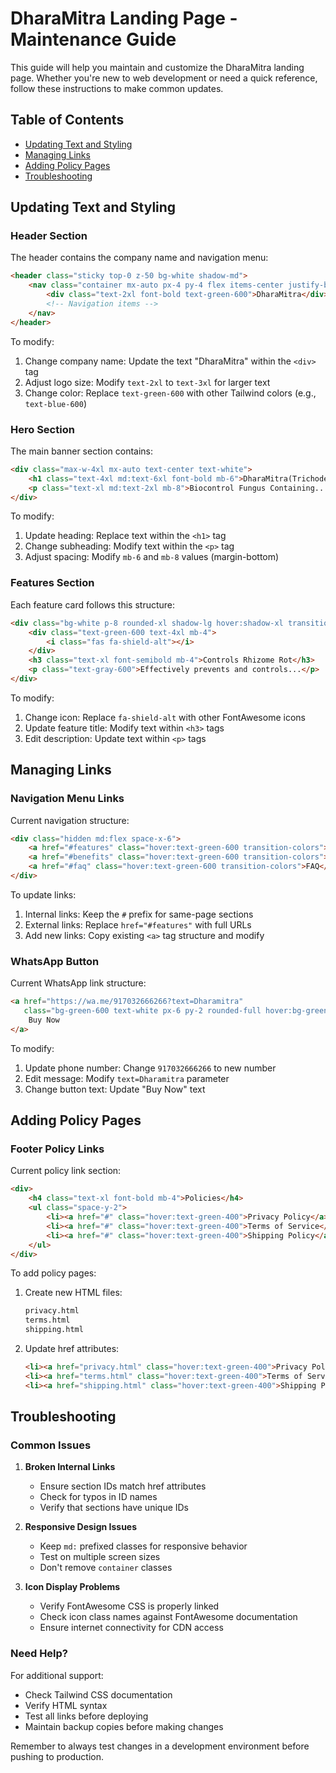 # DharaMitra Landing Page - Maintenance Guide

This guide will help you maintain and customize the DharaMitra landing page. Whether you're new to web development or need a quick reference, follow these instructions to make common updates.

## Table of Contents
- [Updating Text and Styling](#updating-text-and-styling)
- [Managing Links](#managing-links)
- [Adding Policy Pages](#adding-policy-pages)
- [Troubleshooting](#troubleshooting)

## Updating Text and Styling

### Header Section
The header contains the company name and navigation menu:

```html
<header class="sticky top-0 z-50 bg-white shadow-md">
    <nav class="container mx-auto px-4 py-4 flex items-center justify-between">
        <div class="text-2xl font-bold text-green-600">DharaMitra</div>
        <!-- Navigation items -->
    </nav>
</header>
```

To modify:
1. Change company name: Update the text "DharaMitra" within the `<div>` tag
2. Adjust logo size: Modify `text-2xl` to `text-3xl` for larger text
3. Change color: Replace `text-green-600` with other Tailwind colors (e.g., `text-blue-600`)

### Hero Section
The main banner section contains:

```html
<div class="max-w-4xl mx-auto text-center text-white">
    <h1 class="text-4xl md:text-6xl font-bold mb-6">DharaMitra(Trichoderma viride)...</h1>
    <p class="text-xl md:text-2xl mb-8">Biocontrol Fungus Containing...</p>
</div>
```

To modify:
1. Update heading: Replace text within the `<h1>` tag
2. Change subheading: Modify text within the `<p>` tag
3. Adjust spacing: Modify `mb-6` and `mb-8` values (margin-bottom)

### Features Section
Each feature card follows this structure:

```html
<div class="bg-white p-8 rounded-xl shadow-lg hover:shadow-xl transition-shadow">
    <div class="text-green-600 text-4xl mb-4">
        <i class="fas fa-shield-alt"></i>
    </div>
    <h3 class="text-xl font-semibold mb-4">Controls Rhizome Rot</h3>
    <p class="text-gray-600">Effectively prevents and controls...</p>
</div>
```

To modify:
1. Change icon: Replace `fa-shield-alt` with other FontAwesome icons
2. Update feature title: Modify text within `<h3>` tags
3. Edit description: Update text within `<p>` tags

## Managing Links

### Navigation Menu Links
Current navigation structure:

```html
<div class="hidden md:flex space-x-6">
    <a href="#features" class="hover:text-green-600 transition-colors">Features</a>
    <a href="#benefits" class="hover:text-green-600 transition-colors">Benefits</a>
    <a href="#faq" class="hover:text-green-600 transition-colors">FAQ</a>
</div>
```

To update links:
1. Internal links: Keep the `#` prefix for same-page sections
2. External links: Replace `href="#features"` with full URLs
3. Add new links: Copy existing `<a>` tag structure and modify

### WhatsApp Button
Current WhatsApp link structure:

```html
<a href="https://wa.me/917032666266?text=Dharamitra" 
   class="bg-green-600 text-white px-6 py-2 rounded-full hover:bg-green-700">
    Buy Now
</a>
```

To modify:
1. Update phone number: Change `917032666266` to new number
2. Edit message: Modify `text=Dharamitra` parameter
3. Change button text: Update "Buy Now" text

## Adding Policy Pages

### Footer Policy Links
Current policy link section:

```html
<div>
    <h4 class="text-xl font-bold mb-4">Policies</h4>
    <ul class="space-y-2">
        <li><a href="#" class="hover:text-green-400">Privacy Policy</a></li>
        <li><a href="#" class="hover:text-green-400">Terms of Service</a></li>
        <li><a href="#" class="hover:text-green-400">Shipping Policy</a></li>
    </ul>
</div>
```

To add policy pages:
1. Create new HTML files:
   ```html
   privacy.html
   terms.html
   shipping.html
   ```

2. Update href attributes:
   ```html
   <li><a href="privacy.html" class="hover:text-green-400">Privacy Policy</a></li>
   <li><a href="terms.html" class="hover:text-green-400">Terms of Service</a></li>
   <li><a href="shipping.html" class="hover:text-green-400">Shipping Policy</a></li>
   ```

## Troubleshooting

### Common Issues

1. **Broken Internal Links**
   - Ensure section IDs match href attributes
   - Check for typos in ID names
   - Verify that sections have unique IDs

2. **Responsive Design Issues**
   - Keep `md:` prefixed classes for responsive behavior
   - Test on multiple screen sizes
   - Don't remove `container` classes

3. **Icon Display Problems**
   - Verify FontAwesome CSS is properly linked
   - Check icon class names against FontAwesome documentation
   - Ensure internet connectivity for CDN access

### Need Help?
For additional support:
- Check Tailwind CSS documentation
- Verify HTML syntax
- Test all links before deploying
- Maintain backup copies before making changes

Remember to always test changes in a development environment before pushing to production.